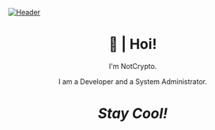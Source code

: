 [![Header](https://raw.githubusercontent.com/MartinHeinz/MartinHeinz/master/readme_header.png "Header")](https://martinheinz.dev/)
<h1 align='center'> 👋 | Hoi!</h1>
<p align='center'>
I'm NotCrypto.
</p>
<p align='center'>
I am a Developer and a System Administrator</a>.</p>

<h1 align='center'><i>Stay Cool!</i></h1
